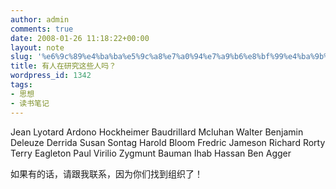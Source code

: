 ```yaml
---
author: admin
comments: true
date: 2008-01-26 11:18:22+00:00
layout: note
slug: '%e6%9c%89%e4%ba%ba%e5%9c%a8%e7%a0%94%e7%a9%b6%e8%bf%99%e4%ba%9b%e4%ba%ba%e5%90%97%ef%bc%9f'
title: 有人在研究这些人吗？
wordpress_id: 1342
tags:
- 思想
- 读书笔记
---
```


Jean Lyotard 
Ardono
Hockheimer
Baudrillard
Mcluhan
Walter Benjamin
Deleuze
Derrida
Susan Sontag
Harold Bloom
Fredric Jameson
Richard Rorty
Terry Eagleton
Paul Virilio
Zygmunt Bauman
Ihab Hassan
Ben Agger

如果有的话，请跟我联系，因为你们找到组织了！
